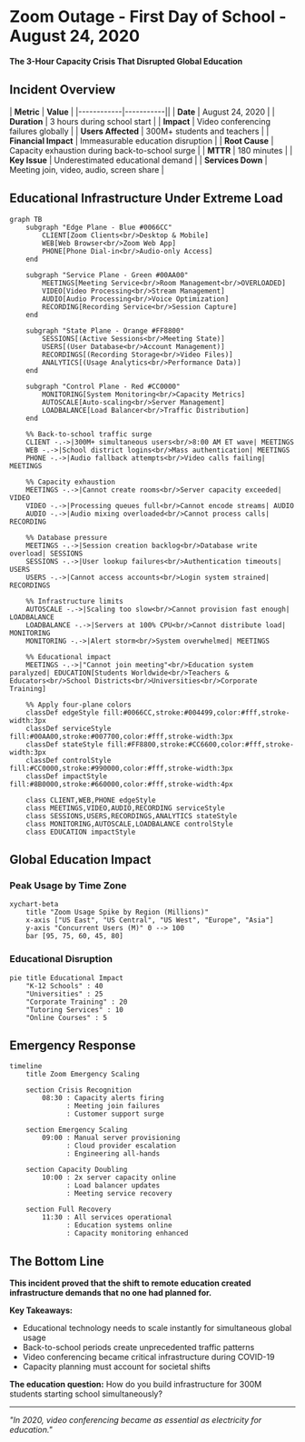 # Zoom Outage - First Day of School - August 24, 2020

**The 3-Hour Capacity Crisis That Disrupted Global Education**

## Incident Overview

| **Metric** | **Value** |
|------------|-----------||
| **Date** | August 24, 2020 |
| **Duration** | 3 hours during school start |
| **Impact** | Video conferencing failures globally |
| **Users Affected** | 300M+ students and teachers |
| **Financial Impact** | Immeasurable education disruption |
| **Root Cause** | Capacity exhaustion during back-to-school surge |
| **MTTR** | 180 minutes |
| **Key Issue** | Underestimated educational demand |
| **Services Down** | Meeting join, video, audio, screen share |

## Educational Infrastructure Under Extreme Load

```mermaid
graph TB
    subgraph "Edge Plane - Blue #0066CC"
        CLIENT[Zoom Clients<br/>Desktop & Mobile]
        WEB[Web Browser<br/>Zoom Web App]
        PHONE[Phone Dial-in<br/>Audio-only Access]
    end

    subgraph "Service Plane - Green #00AA00"
        MEETINGS[Meeting Service<br/>Room Management<br/>OVERLOADED]
        VIDEO[Video Processing<br/>Stream Management]
        AUDIO[Audio Processing<br/>Voice Optimization]
        RECORDING[Recording Service<br/>Session Capture]
    end

    subgraph "State Plane - Orange #FF8800"
        SESSIONS[(Active Sessions<br/>Meeting State)]
        USERS[(User Database<br/>Account Management)]
        RECORDINGS[(Recording Storage<br/>Video Files)]
        ANALYTICS[(Usage Analytics<br/>Performance Data)]
    end

    subgraph "Control Plane - Red #CC0000"
        MONITORING[System Monitoring<br/>Capacity Metrics]
        AUTOSCALE[Auto-scaling<br/>Server Management]
        LOADBALANCE[Load Balancer<br/>Traffic Distribution]
    end

    %% Back-to-school traffic surge
    CLIENT -.->|300M+ simultaneous users<br/>8:00 AM ET wave| MEETINGS
    WEB -.->|School district logins<br/>Mass authentication| MEETINGS
    PHONE -.->|Audio fallback attempts<br/>Video calls failing| MEETINGS

    %% Capacity exhaustion
    MEETINGS -.->|Cannot create rooms<br/>Server capacity exceeded| VIDEO
    VIDEO -.->|Processing queues full<br/>Cannot encode streams| AUDIO
    AUDIO -.->|Audio mixing overloaded<br/>Cannot process calls| RECORDING

    %% Database pressure
    MEETINGS -.->|Session creation backlog<br/>Database write overload| SESSIONS
    SESSIONS -.->|User lookup failures<br/>Authentication timeouts| USERS
    USERS -.->|Cannot access accounts<br/>Login system strained| RECORDINGS

    %% Infrastructure limits
    AUTOSCALE -.->|Scaling too slow<br/>Cannot provision fast enough| LOADBALANCE
    LOADBALANCE -.->|Servers at 100% CPU<br/>Cannot distribute load| MONITORING
    MONITORING -.->|Alert storm<br/>System overwhelmed| MEETINGS

    %% Educational impact
    MEETINGS -.->|"Cannot join meeting"<br/>Education system paralyzed| EDUCATION[Students Worldwide<br/>Teachers & Educators<br/>School Districts<br/>Universities<br/>Corporate Training]

    %% Apply four-plane colors
    classDef edgeStyle fill:#0066CC,stroke:#004499,color:#fff,stroke-width:3px
    classDef serviceStyle fill:#00AA00,stroke:#007700,color:#fff,stroke-width:3px
    classDef stateStyle fill:#FF8800,stroke:#CC6600,color:#fff,stroke-width:3px
    classDef controlStyle fill:#CC0000,stroke:#990000,color:#fff,stroke-width:3px
    classDef impactStyle fill:#8B0000,stroke:#660000,color:#fff,stroke-width:4px

    class CLIENT,WEB,PHONE edgeStyle
    class MEETINGS,VIDEO,AUDIO,RECORDING serviceStyle
    class SESSIONS,USERS,RECORDINGS,ANALYTICS stateStyle
    class MONITORING,AUTOSCALE,LOADBALANCE controlStyle
    class EDUCATION impactStyle
```

## Global Education Impact

### Peak Usage by Time Zone

```mermaid
xychart-beta
    title "Zoom Usage Spike by Region (Millions)"
    x-axis ["US East", "US Central", "US West", "Europe", "Asia"]
    y-axis "Concurrent Users (M)" 0 --> 100
    bar [95, 75, 60, 45, 80]
```

### Educational Disruption

```mermaid
pie title Educational Impact
    "K-12 Schools" : 40
    "Universities" : 25
    "Corporate Training" : 20
    "Tutoring Services" : 10
    "Online Courses" : 5
```

## Emergency Response

```mermaid
timeline
    title Zoom Emergency Scaling

    section Crisis Recognition
        08:30 : Capacity alerts firing
              : Meeting join failures
              : Customer support surge

    section Emergency Scaling
        09:00 : Manual server provisioning
              : Cloud provider escalation
              : Engineering all-hands

    section Capacity Doubling
        10:00 : 2x server capacity online
              : Load balancer updates
              : Meeting service recovery

    section Full Recovery
        11:30 : All services operational
              : Education systems online
              : Capacity monitoring enhanced
```

## The Bottom Line

**This incident proved that the shift to remote education created infrastructure demands that no one had planned for.**

**Key Takeaways:**
- Educational technology needs to scale instantly for simultaneous global usage
- Back-to-school periods create unprecedented traffic patterns
- Video conferencing became critical infrastructure during COVID-19
- Capacity planning must account for societal shifts

**The education question:** How do you build infrastructure for 300M students starting school simultaneously?

---

*"In 2020, video conferencing became as essential as electricity for education."*